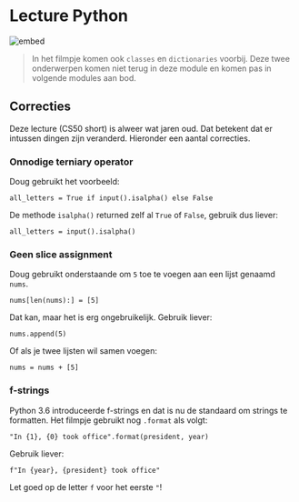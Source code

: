 # Lecture Python

![embed](https://video.cs50.io/mgBpcQRDtl0)

> In het filmpje komen ook `classes` en `dictionaries` voorbij. Deze twee onderwerpen komen niet terug in deze module en komen pas in volgende modules aan bod.

## Correcties

Deze lecture (CS50 short) is alweer wat jaren oud. Dat betekent dat er intussen dingen zijn veranderd. Hieronder een aantal correcties.

### Onnodige terniary operator

Doug gebruikt het voorbeeld:

    all_letters = True if input().isalpha() else False

De methode `isalpha()` returned zelf al `True` of `False`, gebruik dus liever:

    all_letters = input().isalpha()

### Geen slice assignment

Doug gebruikt onderstaande om `5` toe te voegen aan een lijst genaamd `nums`.

    nums[len(nums):] = [5]

Dat kan, maar het is erg ongebruikelijk. Gebruik liever:

    nums.append(5)

Of als je twee lijsten wil samen voegen:

    nums = nums + [5]

### f-strings

Python 3.6 introduceerde f-strings en dat is nu de standaard om strings te formatten. Het filmpje gebruikt nog `.format` als volgt:

    "In {1}, {0} took office".format(president, year)

Gebruik liever:

    f"In {year}, {president} took office"

Let goed op de letter `f` voor het eerste `"`!